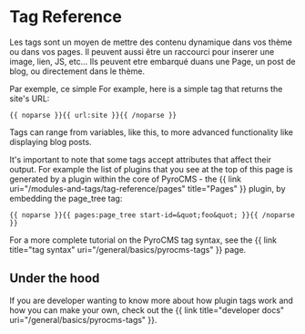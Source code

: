 ﻿# Tag Reference

Les tags sont un moyen de mettre des contenu dynamique dans vos thème ou dans vos pages.
Il peuvent aussi être un raccourci pour inserer une image, lien, JS, etc...
Ils peuvent etre embarqué duans une Page, un post de blog, ou directement dans le thème.

Par exemple, ce simple 
For example, here is a simple tag that returns the site's URL:

	{{ noparse }}{{ url:site }}{{ /noparse }}

Tags can range from variables, like this, to more advanced functionality like displaying blog posts.

It's important to note that some tags accept attributes that affect their output. For example the list of plugins that you see at the top of this page is generated by a plugin within the core of PyroCMS - the {{ link uri="/modules-and-tags/tag-reference/pages" title="Pages" }} plugin, by embedding the page_tree tag:

	{{ noparse }}{{ pages:page_tree start-id=&quot;foo&quot; }}{{ /noparse }}

For a more complete tutorial on the PyroCMS tag syntax, see the {{ link title="tag syntax" uri="/general/basics/pyrocms-tags" }} page.

## Under the hood

If you are developer wanting to know more about how plugin tags work and how you can make your own, check out the {{ link title="developer docs" uri="/general/basics/pyrocms-tags" }}.
